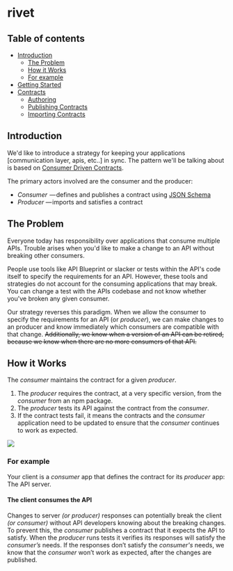 # rivet

## Table of contents
- [Introduction](#introduction)
  - [The Problem](#the-problem)
  - [How it Works](#how-it-works)
  - [For example](#for-example)
- [Getting Started](#getting-started)
- [Contracts](docs/contracts/)
  - [Authoring](docts/contracts/authoring.md)
  - [Publishing Contracts](docts/contracts/publishing.md)
  - [Importing Contracts](importing-contracts)

## Introduction

We'd like to introduce a strategy for keeping your applications [communication layer, apis, etc..] in sync. The pattern we'll be talking about is based on [Consumer Driven Contracts](https://thoughtworks.github.io/pacto/patterns/cdc/).

The primary actors involved are the consumer and the producer:

* _Consumer_  — defines and publishes a contract using
[JSON Schema](http://json-schema.org/)
* _Producer_ — imports and satisfies a contract

## The Problem

Everyone today has responsibility over applications that consume multiple APIs. Trouble arises when you'd like to make a change to an API without breaking other consumers.

People use tools like API Blueprint or slacker or tests within the API's code itself to specify the requirements for an API. However, these tools and strategies do not account for the consuming applications that may break. You can change a test with the APIs codebase and not know whether you've broken any given consumer.

Our strategy reverses this paradigm. When we allow the consumer to specify the requirements for an API (or *producer*), we can make changes to an producer and know immediately which consumers are compatible with that change. ~~Additionally, we know when a version of an API can be retired, because we know when there are no more consumers of that API.~~

## How it Works

The _consumer_ maintains the contract for a given _producer_.

1. The _producer_ requires the contract, at a very specific version, from the _consumer_ from an npm package.
2. The _producer_ tests its API against the contract from the _consumer_.
3. If the contract tests fail, it means the contracts and the _consumer_ application need to be updated to ensure that the _consumer_ continues to work as expected.

![](https://cdn-images-1.medium.com/max/1600/1*EW21Eo9rnrHmOOBOXIFjaQ.png)

### For example

Your client is a _consumer_ app that defines the contract for its _producer_ app: The API server.

#### The client consumes the API

Changes to server *(or producer)* responses can potentially break the client *(or consumer)* without API developers knowing about the breaking changes. To prevent this, the *consumer* publishes a contract that it expects the API to satisfy. When the *producer* runs tests it verifies its responses will satisfy the *consumer’s* needs. If the responses don’t satisfy the *consumer's* needs, we know that the *consumer* won’t work as expected, after the changes are published.

